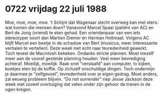 # 0722 vrijdag 22 juli 1988
Moe, moe, moe, moe. ‘t Schijnt dat Wagenaar slecht overweg kan met eters: wat komen die mensen doen? Vanavond Marcel Spaai (patiënt van AC) en Bert de Jong (vriend) te eten gehad. Een vriendenpaar van een iets stereotyper soort dan Martien Diemer en Herman Holtmaat. Volgens AC blijft Marcel een beetje in de schaduw van Bert (musicus, meer interessante verhalen te vertellen).
Deze week niet echt naar tevredenheid gewerkt. Toch teveel de Macintosh bekeken. Ondanks stricte plannen. Moet mezelf meer aan de vooraf gestelde planning houden. Veel meer bevrediging achteraf. Moeilijk, moeilijk. Raak snel “verslaafd” aan computer, tv kijken, koekjes eten bij de koffie. Op zichzelf onschuldige dingen. Toch ondermijn je daarmee je “zelfgevoel”, tevredenheid over je eigen gedrag. Moet anders, zal eeuwig probleem blijven. “Do not surrender” riep Jesse Jackson deze week met zoveel overtuiging dat velen onder zijn gehoor de tranen in de ogen kregen.
